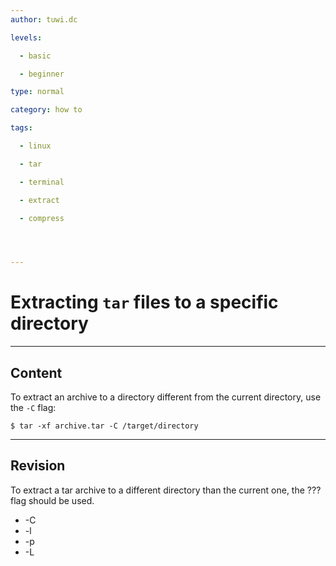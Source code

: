 ```yaml
---
author: tuwi.dc

levels:

  - basic

  - beginner

type: normal

category: how to

tags:

  - linux

  - tar

  - terminal

  - extract

  - compress




---
```


# Extracting `tar` files to a specific directory

---
## Content

To extract an archive to a directory different from the current directory, use the `-C` flag:
```
$ tar -xf archive.tar -C /target/directory
```

---
## Revision

To extract a tar archive to a different directory than the current one, the ??? flag should be used.


* -C
* -l
* -p
* -L

